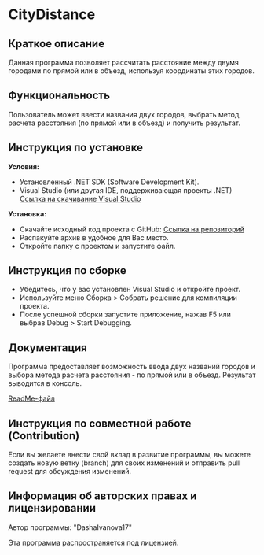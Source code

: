 # CityDistance
<h2>Краткое описание</h2>
<p>Данная программа позволяет рассчитать расстояние между двумя городами по прямой или в объезд, используя координаты этих городов.</p>

<h2>Функциональность</h2>
<p>Пользователь может ввести названия двух городов, выбрать метод расчета расстояния (по прямой или в объезд) и получить результат.</p>

<h2>Инструкция по установке</h2>
<strong>Условия:</strong>
<ul>
<li>Установленный .NET SDK (Software Development Kit).</li>
<li>Visual Studio (или другая IDE, поддерживающая проекты .NET) <a href="https://visualstudio.microsoft.com/ru/downloads/">Ссылка на скачивание Visual Studio </a></li>
</ul>
<strong>Установка:</strong>
<ul>
<li>Скачайте исходный код проекта с GitHub: <a href="https://github.com/DashaIvanova17/CityDistance">Ссылка на репозиторий</a></li>
<li>Распакуйте архив в удобное для Вас место.</li>
<li>Откройте папку с проектом и запустите файл.</li>
</ul>

<h2>Инструкция по сборке</h2>

<ul>
<li>Убедитесь, что у вас установлен Visual Studio и откройте проект.</li>
<li>Используйте меню Сборка > Собрать решение для компиляции проекта.</li>
<li>После успешной сборки запустите приложение, нажав F5 или выбрав Debug > Start Debugging.</li>
</ul>

<h2>Документация</h2>
<p>Программа предоставляет возможность ввода двух названий городов и выбора метода расчета расстояния - по прямой или в объезд. Результат выводится в консоль.</p>
<a href="https://github.com/DashaIvanova17/CityDistance">ReadMe-файл</a>

<h2>Инструкция по совместной работе (Contribution)</h2>
<p>Если вы желаете внести свой вклад в развитие программы, вы можете создать новую ветку (branch) для своих изменений и отправить pull request для обсуждения изменений.</p>

<h2>Информация об авторских правах и лицензировании</h2>
<p>Автор программы: "DashaIvanova17" </p>
<p>Эта программа распространяется под лицензией.</p>
